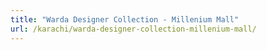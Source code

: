 ```yaml
---
title: "Warda Designer Collection - Millenium Mall"
url: /karachi/warda-designer-collection-millenium-mall/
---
```

